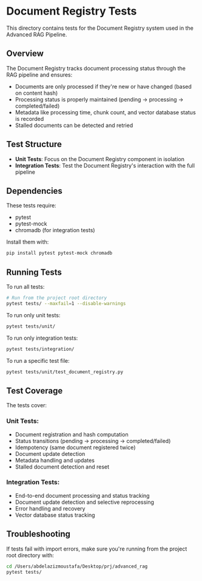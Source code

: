 # Document Registry Tests

This directory contains tests for the Document Registry system used in the Advanced RAG Pipeline.

## Overview

The Document Registry tracks document processing status through the RAG pipeline and ensures:
- Documents are only processed if they're new or have changed (based on content hash)
- Processing status is properly maintained (pending → processing → completed/failed)
- Metadata like processing time, chunk count, and vector database status is recorded
- Stalled documents can be detected and retried

## Test Structure

- **Unit Tests**: Focus on the Document Registry component in isolation
- **Integration Tests**: Test the Document Registry's interaction with the full pipeline

## Dependencies

These tests require:
- pytest
- pytest-mock
- chromadb (for integration tests)

Install them with:

```bash
pip install pytest pytest-mock chromadb
```

## Running Tests

To run all tests:

```bash
# Run from the project root directory
pytest tests/ --maxfail=1 --disable-warnings
```

To run only unit tests:

```bash
pytest tests/unit/
```

To run only integration tests:

```bash
pytest tests/integration/
```

To run a specific test file:

```bash
pytest tests/unit/test_document_registry.py
```

## Test Coverage

The tests cover:

### Unit Tests:
- Document registration and hash computation
- Status transitions (pending → processing → completed/failed)
- Idempotency (same document registered twice)
- Document update detection
- Metadata handling and updates
- Stalled document detection and reset

### Integration Tests:
- End-to-end document processing and status tracking
- Document update detection and selective reprocessing
- Error handling and recovery
- Vector database status tracking

## Troubleshooting

If tests fail with import errors, make sure you're running from the project root directory with:

```bash
cd /Users/abdelazizmoustafa/Desktop/prj/advanced_rag
pytest tests/
```
